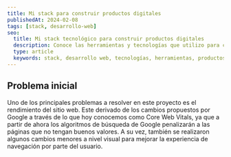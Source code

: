 ```yaml
---
title: Mi stack para construir productos digitales
publishedAt: 2024-02-08
tags: [stack, desarrollo-web]
seo:
  title: Mi stack tecnológico para construir productos digitales
  description: Conoce las herramientas y tecnologías que utilizo para construir los mejores productos digitales para mis clientes.
  type: article
  keywords: stack, desarrollo web, tecnologías, herramientas, productos digitales
---
```


## Problema inicial
Uno de los principales problemas a resolver en este proyecto es el rendimiento del sitio web. Este derivado de los cambios propuestos por Google a través de lo que hoy conocemos como Core Web Vitals, ya que a partir de ahora los algoritmos de búsqueda de Google penalizarán a las páginas que no tengan buenos valores. A su vez, también se realizaron algunos cambios menores a nivel visual para mejorar la experiencia de navegación por parte del usuario.
